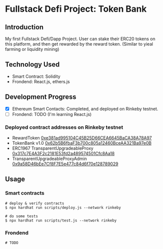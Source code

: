 # Fullstack Defi Project: Token Bank

## Introduction

My first Fullstack Defi/Dapp Project.
User can stake their ERC20 tokens on this platform, and then get rewarded by the reward token. (Similar to yieal farming or liquidity mining)

## Technology Used

- Smart Contract: Solidity
- Frondend: React.js, ethers.js

## Development Progress

- [x] Ethereum Smart Contacts: Completed, and deployed on Rinkeby testnet.
- [ ] Frondend: TODO (I'm learning React.js)

### Deployed contract addresses on Rinkeby testnet

- RewardToken [0xe381ad995104C45B25D66CEA6645BaCA38A78A97](https://rinkeby.etherscan.io/address/0xe381ad995104C45B25D66CEA6645BaCA38A78A97)
- TokenBank v1.0 [0x62b5B6fbaF3b700c805a12460BceAA321Ba97e0B](https://rinkeby.etherscan.io/address/0x62b5B6fbaF3b700c805a12460BceAA321Ba97e0B)
- ERC1967 TransparentUpgradeableProxy [0x317c7E4A3F2c2181E53fd2a489574501Cfc8Aa18](https://rinkeby.etherscan.io/address/0x317c7E4A3F2c2181E53fd2a489574501Cfc8Aa18)
- TransparentUpgradeableProxyAdmin [0x9a58D46bEe7Cf8F7E5e477c84d6f70e128789029](https://rinkeby.etherscan.io/address/0x9a58D46bEe7Cf8F7E5e477c84d6f70e128789029)

## Usage

### Smart contracts

```shell
# deploy & verify contracts
$ npx hardhat run scripts/deploy.js --network rinkeby

# do some tests
$ npx hardhat run scripts/test.js --network rinkeby

```

### Frondend

```shell
# TODO
```
